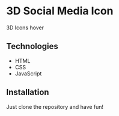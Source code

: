 # 3D Social Media Icon

3D Icons hover

## Technologies

- HTML
- CSS
- JavaScript

## Installation

Just clone the repository and have fun!
